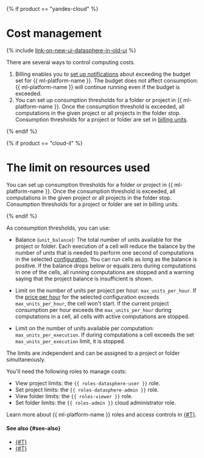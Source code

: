{% if product == "yandex-cloud" %}

# Cost management

{% include [link-on-new-ui-datasphere-in-old-ui](../../_includes/datasphere/datasphere-old-note.md) %}

There are several ways to control computing costs.

1. Billing enables you to [set up notifications](../../billing/operations/budgets.md) about exceeding the budget set for {{ ml-platform-name }}. The budget does not affect consumption: {{ ml-platform-name }} will continue running even if the budget is exceeded.
1. You can set up consumption thresholds for a folder or project in {{ ml-platform-name }}. Once the consumption threshold is exceeded, all computations in the given project or all projects in the folder stop. Consumption thresholds for a project or folder are set in [billing units](../pricing.md#unit).

{% endif %}

{% if product == "cloud-il" %}

# The limit on resources used

You can set up consumption thresholds for a folder or project in {{ ml-platform-name }}. Once the consumption threshold is exceeded, all computations in the given project or all projects in the folder stop. Consumption thresholds for a project or folder are set in billing units.

{% endif %}

As consumption thresholds, you can use:

* Balance (`unit_balance`): The total number of units available for the project or folder. Each execution of a cell will reduce the balance by the number of units that is needed to perform one second of computations in the selected [configuration](../concepts/configurations.md). You can run cells as long as the balance is positive. If the balance drops below or equals zero during computations in one of the cells, all running computations are stopped and a warning saying that the project balance is insufficient is shown.

* Limit on the number of units per project per hour: `max_units_per_hour`. If the [price per hour](../pricing.md) for the selected configuration exceeds `max_units_per_hour`, the cell won't start. If the current  project consumption per hour exceeds the `max_units_per_hour` during computations in a cell, all cells with active computations are stopped.

* Limit on the number of units available per computation: `max_units_per_execution`. If during computations a cell exceeds the set `max_units_per_execution` limit, it is stopped.

The limits are independent and can be assigned to a project or folder simultaneously.

You'll need the following roles to manage costs:
* View project limits: the `{{ roles-datasphere-user }}` role.
* Set project limits: the `{{ roles-datasphere-admin }}` role.
* View folder limits: the `{{ roles-viewer }}` role.
* Set folder limits: the `{{ roles-admin }}` cloud administrator role.

Learn more about {{ ml-platform-name }} roles and access controls in [{#T}](../security/index.md).

#### See also {#see-also}

* [{#T}](../operations/projects/custom-limits.md)
* [{#T}](../operations/projects/set-ds-budget.md)
